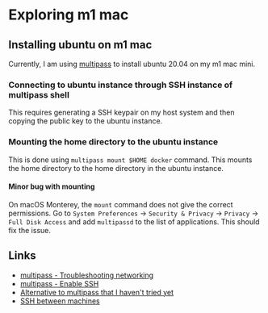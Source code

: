 # Exploring m1 mac

## Installing ubuntu on m1 mac
Currently, I am using [multipass](https://multipass.run/install) to install ubuntu 20.04 on my m1 mac mini. 

### Connecting to ubuntu instance through SSH instance of multipass shell
This requires generating a SSH keypair on my host system and then copying the public key to the ubuntu instance. 


### Mounting the home directory to the ubuntu instance
This is done using `multipass mount $HOME docker` command. This mounts the home directory to the home directory in the ubuntu instance.

#### Minor bug with mounting
On macOS Monterey, the `mount` command does not give the correct permissions. Go to `System Preferences` -> `Security & Privacy` -> `Privacy` -> `Full Disk Access` and add `multipassd` to the list of applications. This should fix the issue.

## Links

- [multipass - Troubleshooting networking](https://multipass.run/docs/troubleshoot-networking#heading--troubleshoot-networking-on-macos)
- [multipass - Enable SSH](https://techsparx.com/linux/multipass/enable-ssh.html)
- [Alternative to multipass that I haven't tried yet](https://mac.getutm.app)
- [SSH between machines](https://btholt.github.io/complete-intro-to-linux-and-the-cli/ssh)